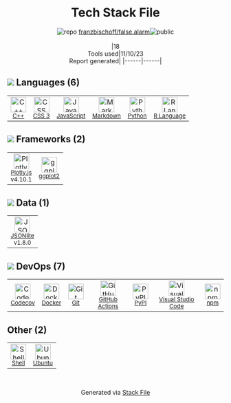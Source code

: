<!--
--- Readme.md Snippet without images Start ---
## Tech Stack
franzbischoff/false.alarm is built on the following main stack:
- [Python](https://www.python.org) – Languages
- [C++](http://www.cplusplus.com/) – Languages
- [Markdown](http://daringfireball.net/projects/markdown/) – Languages
- [JavaScript](https://developer.mozilla.org/en-US/docs/Web/JavaScript) – Languages
- [R Language](http://www.r-project.org/) – Languages
- [Plotly.js](https://plot.ly/javascript) – Charting Libraries
- [Codecov](https://codecov.io/) – Code Coverage
- [Ubuntu](http://www.ubuntu.com/) – Operating Systems
- [Visual Studio Code](https://code.visualstudio.com/) – Text Editor
- [Shell](https://en.wikipedia.org/wiki/Shell_script) – Shells
- [ggplot2](https://ggplot2.tidyverse.org/) – Charting Libraries
- [JSONlite](https://github.com/nodesocket/jsonlite) – Databases
- [GitHub Actions](https://github.com/features/actions) – Continuous Integration
- [Docker](https://www.docker.com/) – Virtual Machine Platforms & Containers

Full tech stack [here](/techstack.md)
--- Readme.md Snippet without images End ---

--- Readme.md Snippet with images Start ---
## Tech Stack
franzbischoff/false.alarm is built on the following main stack:
- <img width='25' height='25' src='https://img.stackshare.io/service/993/pUBY5pVj.png' alt='Python'/> [Python](https://www.python.org) – Languages
- <img width='25' height='25' src='https://img.stackshare.io/service/1049/cplusplus.png' alt='C++'/> [C++](http://www.cplusplus.com/) – Languages
- <img width='25' height='25' src='https://img.stackshare.io/service/1147/markdown.png' alt='Markdown'/> [Markdown](http://daringfireball.net/projects/markdown/) – Languages
- <img width='25' height='25' src='https://img.stackshare.io/service/1209/javascript.jpeg' alt='JavaScript'/> [JavaScript](https://developer.mozilla.org/en-US/docs/Web/JavaScript) – Languages
- <img width='25' height='25' src='https://img.stackshare.io/service/1213/r-logo.png' alt='R Language'/> [R Language](http://www.r-project.org/) – Languages
- <img width='25' height='25' src='https://img.stackshare.io/service/2385/default_86d9af5b442d21446483d9bae3af24a4cee7d792.png' alt='Plotly.js'/> [Plotly.js](https://plot.ly/javascript) – Charting Libraries
- <img width='25' height='25' src='https://img.stackshare.io/service/2673/Codecov_Mark_Circle_Pink.png' alt='Codecov'/> [Codecov](https://codecov.io/) – Code Coverage
- <img width='25' height='25' src='https://img.stackshare.io/service/3511/cof_orange_hex.jpg' alt='Ubuntu'/> [Ubuntu](http://www.ubuntu.com/) – Operating Systems
- <img width='25' height='25' src='https://img.stackshare.io/service/4202/Visual_Studio_Code_logo.png' alt='Visual Studio Code'/> [Visual Studio Code](https://code.visualstudio.com/) – Text Editor
- <img width='25' height='25' src='https://img.stackshare.io/service/4631/default_c2062d40130562bdc836c13dbca02d318205a962.png' alt='Shell'/> [Shell](https://en.wikipedia.org/wiki/Shell_script) – Shells
- <img width='25' height='25' src='https://img.stackshare.io/service/6560/New_Project__90_.png' alt='ggplot2'/> [ggplot2](https://ggplot2.tidyverse.org/) – Charting Libraries
- <img width='25' height='25' src='https://img.stackshare.io/no-img-open-source.png' alt='JSONlite'/> [JSONlite](https://github.com/nodesocket/jsonlite) – Databases
- <img width='25' height='25' src='https://img.stackshare.io/service/11563/actions.png' alt='GitHub Actions'/> [GitHub Actions](https://github.com/features/actions) – Continuous Integration
- <img width='25' height='25' src='https://img.stackshare.io/service/586/n4u37v9t_400x400.png' alt='Docker'/> [Docker](https://www.docker.com/) – Virtual Machine Platforms & Containers

Full tech stack [here](/techstack.md)
--- Readme.md Snippet with images End ---
-->
<div align="center">

# Tech Stack File
![](https://img.stackshare.io/repo.svg "repo") [franzbischoff/false.alarm](https://github.com/franzbischoff/false.alarm)![](https://img.stackshare.io/public_badge.svg "public")
<br/><br/>
|18<br/>Tools used|11/10/23 <br/>Report generated|
|------|------|
</div>

## <img src='https://img.stackshare.io/languages.svg'/> Languages (6)
<table><tr>
  <td align='center'>
  <img width='36' height='36' src='https://img.stackshare.io/service/1049/cplusplus.png' alt='C++'>
  <br>
  <sub><a href="http://www.cplusplus.com/">C++</a></sub>
  <br>
  <sub></sub>
</td>

<td align='center'>
  <img width='36' height='36' src='https://img.stackshare.io/service/6727/css.png' alt='CSS 3'>
  <br>
  <sub><a href="https://developer.mozilla.org/en-US/docs/Web/CSS/CSS3">CSS 3</a></sub>
  <br>
  <sub></sub>
</td>

<td align='center'>
  <img width='36' height='36' src='https://img.stackshare.io/service/1209/javascript.jpeg' alt='JavaScript'>
  <br>
  <sub><a href="https://developer.mozilla.org/en-US/docs/Web/JavaScript">JavaScript</a></sub>
  <br>
  <sub></sub>
</td>

<td align='center'>
  <img width='36' height='36' src='https://img.stackshare.io/service/1147/markdown.png' alt='Markdown'>
  <br>
  <sub><a href="http://daringfireball.net/projects/markdown/">Markdown</a></sub>
  <br>
  <sub></sub>
</td>

<td align='center'>
  <img width='36' height='36' src='https://img.stackshare.io/service/993/pUBY5pVj.png' alt='Python'>
  <br>
  <sub><a href="https://www.python.org">Python</a></sub>
  <br>
  <sub></sub>
</td>

<td align='center'>
  <img width='36' height='36' src='https://img.stackshare.io/service/1213/r-logo.png' alt='R Language'>
  <br>
  <sub><a href="http://www.r-project.org/">R Language</a></sub>
  <br>
  <sub></sub>
</td>

</tr>
</table>

## <img src='https://img.stackshare.io/frameworks.svg'/> Frameworks (2)
<table><tr>
  <td align='center'>
  <img width='36' height='36' src='https://img.stackshare.io/service/2385/default_86d9af5b442d21446483d9bae3af24a4cee7d792.png' alt='Plotly.js'>
  <br>
  <sub><a href="https://plot.ly/javascript">Plotly.js</a></sub>
  <br>
  <sub>v4.10.1</sub>
</td>

<td align='center'>
  <img width='36' height='36' src='https://img.stackshare.io/service/6560/New_Project__90_.png' alt='ggplot2'>
  <br>
  <sub><a href="https://ggplot2.tidyverse.org/">ggplot2</a></sub>
  <br>
  <sub></sub>
</td>

</tr>
</table>

## <img src='https://img.stackshare.io/databases.svg'/> Data (1)
<table><tr>
  <td align='center'>
  <img width='36' height='36' src='https://img.stackshare.io/no-img-open-source.png' alt='JSONlite'>
  <br>
  <sub><a href="https://github.com/nodesocket/jsonlite">JSONlite</a></sub>
  <br>
  <sub>v1.8.0</sub>
</td>

</tr>
</table>

## <img src='https://img.stackshare.io/devops.svg'/> DevOps (7)
<table><tr>
  <td align='center'>
  <img width='36' height='36' src='https://img.stackshare.io/service/2673/Codecov_Mark_Circle_Pink.png' alt='Codecov'>
  <br>
  <sub><a href="https://codecov.io/">Codecov</a></sub>
  <br>
  <sub></sub>
</td>

<td align='center'>
  <img width='36' height='36' src='https://img.stackshare.io/service/586/n4u37v9t_400x400.png' alt='Docker'>
  <br>
  <sub><a href="https://www.docker.com/">Docker</a></sub>
  <br>
  <sub></sub>
</td>

<td align='center'>
  <img width='36' height='36' src='https://img.stackshare.io/service/1046/git.png' alt='Git'>
  <br>
  <sub><a href="http://git-scm.com/">Git</a></sub>
  <br>
  <sub></sub>
</td>

<td align='center'>
  <img width='36' height='36' src='https://img.stackshare.io/service/11563/actions.png' alt='GitHub Actions'>
  <br>
  <sub><a href="https://github.com/features/actions">GitHub Actions</a></sub>
  <br>
  <sub></sub>
</td>

<td align='center'>
  <img width='36' height='36' src='https://img.stackshare.io/service/12572/-RIWgodF_400x400.jpg' alt='PyPI'>
  <br>
  <sub><a href="https://pypi.org/">PyPI</a></sub>
  <br>
  <sub></sub>
</td>

<td align='center'>
  <img width='36' height='36' src='https://img.stackshare.io/service/4202/Visual_Studio_Code_logo.png' alt='Visual Studio Code'>
  <br>
  <sub><a href="https://code.visualstudio.com/">Visual Studio Code</a></sub>
  <br>
  <sub></sub>
</td>

<td align='center'>
  <img width='36' height='36' src='https://img.stackshare.io/service/1120/lejvzrnlpb308aftn31u.png' alt='npm'>
  <br>
  <sub><a href="https://www.npmjs.com/">npm</a></sub>
  <br>
  <sub></sub>
</td>

</tr>
</table>

## Other (2)
<table><tr>
  <td align='center'>
  <img width='36' height='36' src='https://img.stackshare.io/service/4631/default_c2062d40130562bdc836c13dbca02d318205a962.png' alt='Shell'>
  <br>
  <sub><a href="https://en.wikipedia.org/wiki/Shell_script">Shell</a></sub>
  <br>
  <sub></sub>
</td>

<td align='center'>
  <img width='36' height='36' src='https://img.stackshare.io/service/3511/cof_orange_hex.jpg' alt='Ubuntu'>
  <br>
  <sub><a href="http://www.ubuntu.com/">Ubuntu</a></sub>
  <br>
  <sub></sub>
</td>

</tr>
</table>

<br/>
<div align='center'>

Generated via [Stack File](https://github.com/apps/stack-file)
